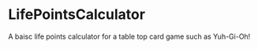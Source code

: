 # LifePointsCalculator

A baisc life points calculator for a table top card game such as Yuh-Gi-Oh!
